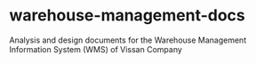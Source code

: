 # warehouse-management-docs
Analysis and design documents for the Warehouse Management Information System (WMS) of Vissan Company
